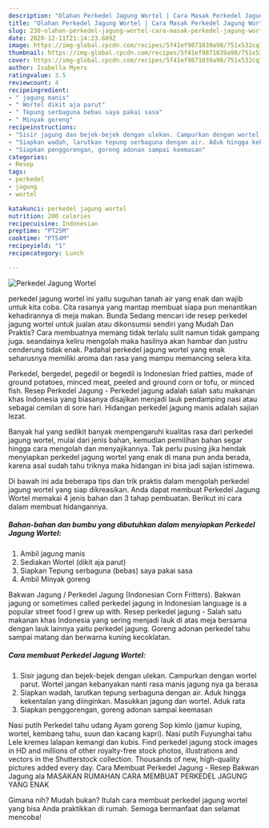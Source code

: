 ```yaml
---
description: "Olahan Perkedel Jagung Wortel | Cara Masak Perkedel Jagung Wortel Yang Mudah Dan Praktis"
title: "Olahan Perkedel Jagung Wortel | Cara Masak Perkedel Jagung Wortel Yang Mudah Dan Praktis"
slug: 230-olahan-perkedel-jagung-wortel-cara-masak-perkedel-jagung-wortel-yang-mudah-dan-praktis
date: 2020-12-11T21:14:23.609Z
image: https://img-global.cpcdn.com/recipes/5f41ef9871039a98/751x532cq70/perkedel-jagung-wortel-foto-resep-utama.jpg
thumbnail: https://img-global.cpcdn.com/recipes/5f41ef9871039a98/751x532cq70/perkedel-jagung-wortel-foto-resep-utama.jpg
cover: https://img-global.cpcdn.com/recipes/5f41ef9871039a98/751x532cq70/perkedel-jagung-wortel-foto-resep-utama.jpg
author: Isabella Myers
ratingvalue: 3.5
reviewcount: 4
recipeingredient:
- " jagung manis"
- " Wortel dikit aja parut"
- " Tepung serbaguna bebas saya pakai sasa"
- " Minyak goreng"
recipeinstructions:
- "Sisir jagung dan bejek-bejek dengan ulekan. Campurkan dengan wortel parut. Wortel jangan kebanyakan nanti rasa manis jagung nya ga berasa"
- "Siapkan wadah, larutkan tepung serbaguna dengan air. Aduk hingga kekentalan yang diinginkan. Masukkan jagung dan wortel. Aduk rata"
- "Siapkan penggorengan, goreng adonan sampai keemasan"
categories:
- Resep
tags:
- perkedel
- jagung
- wortel

katakunci: perkedel jagung wortel 
nutrition: 200 calories
recipecuisine: Indonesian
preptime: "PT25M"
cooktime: "PT54M"
recipeyield: "1"
recipecategory: Lunch

---
```



![Perkedel Jagung Wortel](https://img-global.cpcdn.com/recipes/5f41ef9871039a98/751x532cq70/perkedel-jagung-wortel-foto-resep-utama.jpg)


perkedel jagung wortel ini yaitu suguhan tanah air yang enak dan wajib untuk kita coba. Cita rasanya yang mantap membuat siapa pun menantikan kehadirannya di meja makan.
Bunda Sedang mencari ide resep perkedel jagung wortel untuk jualan atau dikonsumsi sendiri yang Mudah Dan Praktis? Cara membuatnya memang tidak terlalu sulit namun tidak gampang juga. seandainya keliru mengolah maka hasilnya akan hambar dan justru cenderung tidak enak. Padahal perkedel jagung wortel yang enak seharusnya memiliki aroma dan rasa yang mampu memancing selera kita.

Perkedel, bergedel, pegedil or begedil is Indonesian fried patties, made of ground potatoes, minced meat, peeled and ground corn or tofu, or minced fish. Resep Perkedel Jagung - Perkedel jagung adalah salah satu makanan khas Indonesia yang biasanya disajikan menjadi lauk pendamping nasi atau sebagai cemilan di sore hari. Hidangan perkedel jagung manis adalah sajian lezat.

Banyak hal yang sedikit banyak mempengaruhi kualitas rasa dari perkedel jagung wortel, mulai dari jenis bahan, kemudian pemilihan bahan segar hingga cara mengolah dan menyajikannya. Tak perlu pusing jika hendak menyiapkan perkedel jagung wortel yang enak di mana pun anda berada, karena asal sudah tahu triknya maka hidangan ini bisa jadi sajian istimewa.


Di bawah ini ada beberapa tips dan trik praktis dalam mengolah perkedel jagung wortel yang siap dikreasikan. Anda dapat membuat Perkedel Jagung Wortel memakai 4 jenis bahan dan 3 tahap pembuatan. Berikut ini cara dalam membuat hidangannya.

<!--inarticleads1-->

##### Bahan-bahan dan bumbu yang dibutuhkan dalam menyiapkan Perkedel Jagung Wortel:

1. Ambil  jagung manis
1. Sediakan  Wortel (dikit aja parut)
1. Siapkan  Tepung serbaguna (bebas) saya pakai sasa
1. Ambil  Minyak goreng


Bakwan Jagung / Perkedel Jagung (Indonesian Corn Fritters). Bakwan jagung or sometimes called perkedel jagung in Indonesian language is a popular street food I grew up with. Resep perkedel jagung - Salah satu makanan khas Indonesia yang sering menjadi lauk di atas meja bersama dengan lauk lainnya yaitu perkedel jagung. Goreng adonan perkedel tahu sampai matang dan berwarna kuning kecoklatan. 

<!--inarticleads2-->

##### Cara membuat Perkedel Jagung Wortel:

1. Sisir jagung dan bejek-bejek dengan ulekan. Campurkan dengan wortel parut. Wortel jangan kebanyakan nanti rasa manis jagung nya ga berasa
1. Siapkan wadah, larutkan tepung serbaguna dengan air. Aduk hingga kekentalan yang diinginkan. Masukkan jagung dan wortel. Aduk rata
1. Siapkan penggorengan, goreng adonan sampai keemasan


Nasi putih Perkedel tahu udang Ayam goreng Sop kimlo (jamur kuping, wortel, kembang tahu, suun dan kacang kapri). Nasi putih Fuyunghai tahu Lele kremes lalapan kemangi dan kubis. Find perkedel jagung stock images in HD and millions of other royalty-free stock photos, illustrations and vectors in the Shutterstock collection. Thousands of new, high-quality pictures added every day. Cara Membuat Perkedel Jagung - Resep Bakwan Jagung ala MASAKAN RUMAHAN CARA MEMBUAT PERKEDEL JAGUNG YANG ENAK 

Gimana nih? Mudah bukan? Itulah cara membuat perkedel jagung wortel yang bisa Anda praktikkan di rumah. Semoga bermanfaat dan selamat mencoba!
